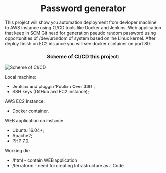 # <div align="center">Password generator</div>

This project will show you automation deployment from devloper machine to AWS instance using CI/CD tools like Docker and Jenkins. Web application that keep in SCM Git need for generation pseudo random password using opportunities of /dev/urandom of system based on the Linux kernel. After deploy finish on EC2 instance you will see docker container on port 80.
### <div align="center">Scheme of CI/CD this project:</div>
![Scheme of CI/CD](https://github.com/OlesYudin/demo_ci-cd/blob/main/scheme.png "Scheme CI/CD")

Local machine:

- Jenkins and pluggin 'Publish Over SSH';
- SSH keys (GitHub and EC2 instance);

AWS EC2 Instance:

- Docker container.

WEB application on instance:

- Ubuntu 16.04+;
- Apache2;
- PHP 7.0.

Working dir:

- /html - contain WEB application
- /terraform - need for creating Infrastructure as a Code
